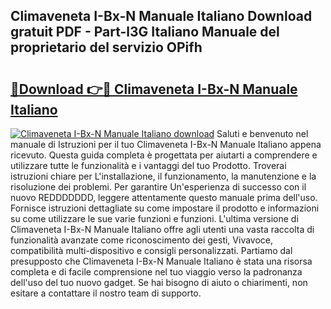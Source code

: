 ## Climaveneta I-Bx-N Manuale Italiano Download gratuit PDF - Part-l3G Italiano Manuale del proprietario del servizio OPifh

# <h2><a href="http://dfg9b3.blite.top/?on=Climaveneta+I-Bx-N+Manuale+Italiano">🔗Download 👉🔴 Climaveneta I-Bx-N Manuale Italiano</a></h2>

[![Climaveneta I-Bx-N Manuale Italiano download](https://i.imgur.com/lujVjoI.png)](http://dfg9b3.blite.top/?on=Climaveneta+I-Bx-N+Manuale+Italiano)
Saluti e benvenuto nel manuale di Istruzioni per il tuo Climaveneta I-Bx-N Manuale Italiano appena ricevuto. Questa guida completa è progettata per aiutarti a comprendere e utilizzare tutte le funzionalità e i vantaggi del tuo Prodotto. Troverai istruzioni chiare per L'installazione, il funzionamento, la manutenzione e la risoluzione dei problemi. Per garantire Un'esperienza di successo con il nuovo REDDDDDDD, leggere attentamente questo manuale prima dell'uso. Fornisce istruzioni dettagliate su come impostare il prodotto e informazioni su come utilizzare le sue varie funzioni e funzioni. L'ultima versione di Climaveneta I-Bx-N Manuale Italiano offre agli utenti una vasta raccolta di funzionalità avanzate come riconoscimento dei gesti, Vivavoce, compatibilità multi-dispositivo e consigli personalizzati. Partiamo dal presupposto che Climaveneta I-Bx-N Manuale Italiano è stata una risorsa completa e di facile comprensione nel tuo viaggio verso la padronanza dell'uso del tuo nuovo gadget. Se hai bisogno di aiuto o chiarimenti, non esitare a contattare il nostro team di supporto.
